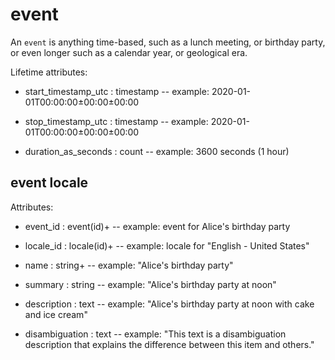 # event

An `event` is anything time-based, such as a lunch meeting, or birthday party, or even longer such as a calendar year, or geological era.

Lifetime attributes:

* start_timestamp_utc : timestamp -- example: 2020-01-01T00:00:00±00:00±00:00

* stop_timestamp_utc : timestamp -- example: 2020-01-01T00:00:00±00:00±00:00

* duration_as_seconds : count -- example: 3600 seconds (1 hour)


## event locale

Attributes:

* event_id : event(id)+ -- example: event for Alice's birthday party

* locale_id : locale(id)+ -- example: locale for "English - United States"

* name : string+ -- example: "Alice's birthday party"

* summary : string -- example: "Alice's birthday party at noon"

* description : text -- example: "Alice's birthday party at noon with cake and ice cream"

* disambiguation : text -- example: "This text is a disambiguation description that explains the difference between this item and others."
